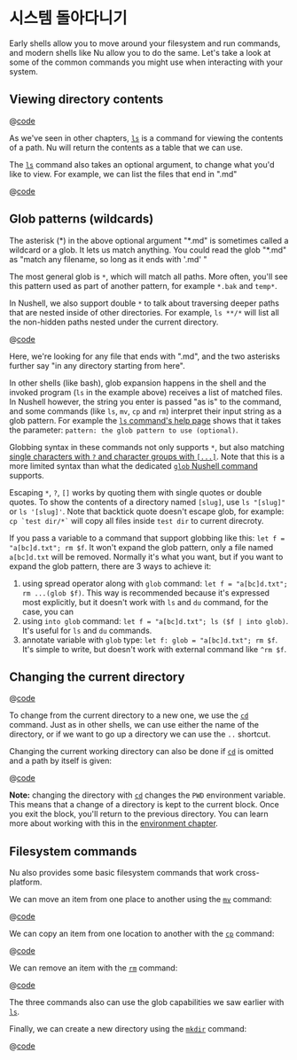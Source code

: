 # 시스템 돌아다니기

Early shells allow you to move around your filesystem and run commands, and modern shells like Nu allow you to do the same. Let's take a look at some of the common commands you might use when interacting with your system.

## Viewing directory contents

@[code](@snippets/moving_around/ls_example.sh)

As we've seen in other chapters, [`ls`](/commands/docs/ls.md) is a command for viewing the contents of a path. Nu will return the contents as a table that we can use.

The [`ls`](/commands/docs/ls.md) command also takes an optional argument, to change what you'd like to view. For example, we can list the files that end in ".md"

@[code](@snippets/moving_around/ls_shallow_glob_example.sh)

## Glob patterns (wildcards)

The asterisk (\*) in the above optional argument "\*.md" is sometimes called a wildcard or a glob. It lets us match anything. You could read the glob "\*.md" as "match any filename, so long as it ends with '.md' "

The most general glob is `*`, which will match all paths. More often, you'll see this pattern used as part of another pattern, for example `*.bak` and `temp*`.

In Nushell, we also support double `*` to talk about traversing deeper paths that are nested inside of other directories. For example, `ls **/*` will list all the non-hidden paths nested under the current directory.

@[code](@snippets/moving_around/ls_deep_glob_example.sh)

Here, we're looking for any file that ends with ".md", and the two asterisks further say "in any directory starting from here".

In other shells (like bash), glob expansion happens in the shell and the invoked program (`ls` in the example above) receives a list of matched files. In Nushell however, the string you enter is passed "as is" to the command, and some commands (like `ls`, `mv`, `cp` and `rm`) interpret their input string as a glob pattern. For example the [`ls` command's help page](https://www.nushell.sh/commands/docs/ls.html) shows that it takes the parameter: `pattern: the glob pattern to use (optional)`.

Globbing syntax in these commands not only supports `*`, but also matching [single characters with `?` and character groups with `[...]`](https://docs.rs/nu-glob/latest/nu_glob/struct.Pattern.html). Note that this is a more limited syntax than what the dedicated [`glob` Nushell command](https://www.nushell.sh/commands/docs/glob.html) supports.

Escaping `*`, `?`, `[]` works by quoting them with single quotes or double quotes. To show the contents of a directory named `[slug]`, use `ls "[slug]"` or `ls '[slug]'`.
Note that backtick quote doesn't escape glob, for example: <code>cp \`test dir/\*\`</code> will copy all files inside `test dir` to current direcroty.

If you pass a variable to a command that support globbing like this: `let f = "a[bc]d.txt"; rm $f`. It won't expand the glob pattern, only a file named `a[bc]d.txt` will be removed. Normally it's what you want, but if you want to expand the glob pattern, there are 3 ways to achieve it:

1. using spread operator along with `glob` command: `let f = "a[bc]d.txt"; rm ...(glob $f)`. This way is recommended because it's expressed most explicitly, but it doesn't work with `ls` and `du` command, for the case, you can
2. using `into glob` command: `let f = "a[bc]d.txt"; ls ($f | into glob)`. It's useful for `ls` and `du` commands.
3. annotate variable with `glob` type: `let f: glob = "a[bc]d.txt"; rm $f`. It's simple to write, but doesn't work with external command like `^rm $f`.

## Changing the current directory

@[code](@snippets/moving_around/cd_example.sh)

To change from the current directory to a new one, we use the [`cd`](/commands/docs/cd.md) command. Just as in other shells, we can use either the name of the directory, or if we want to go up a directory we can use the `..` shortcut.

Changing the current working directory can also be done if [`cd`](/commands/docs/cd.md) is omitted and a path by itself is given:

@[code](@snippets/moving_around/cd_without_command_example.sh)

**Note:** changing the directory with [`cd`](/commands/docs/cd.md) changes the `PWD` environment variable. This means that a change of a directory is kept to the current block. Once you exit the block, you'll return to the previous directory. You can learn more about working with this in the [environment chapter](./environment.md).

## Filesystem commands

Nu also provides some basic filesystem commands that work cross-platform.

We can move an item from one place to another using the [`mv`](/commands/docs/mv.md) command:

@[code](@snippets/moving_around/mv_example.sh)

We can copy an item from one location to another with the [`cp`](/commands/docs/cp.md) command:

@[code](@snippets/moving_around/cp_example.sh)

We can remove an item with the [`rm`](/commands/docs/rm.md) command:

@[code](@snippets/moving_around/rm_example.sh)

The three commands also can use the glob capabilities we saw earlier with [`ls`](/commands/docs/ls.md).

Finally, we can create a new directory using the [`mkdir`](/commands/docs/mkdir.md) command:

@[code](@snippets/moving_around/mkdir_example.sh)
